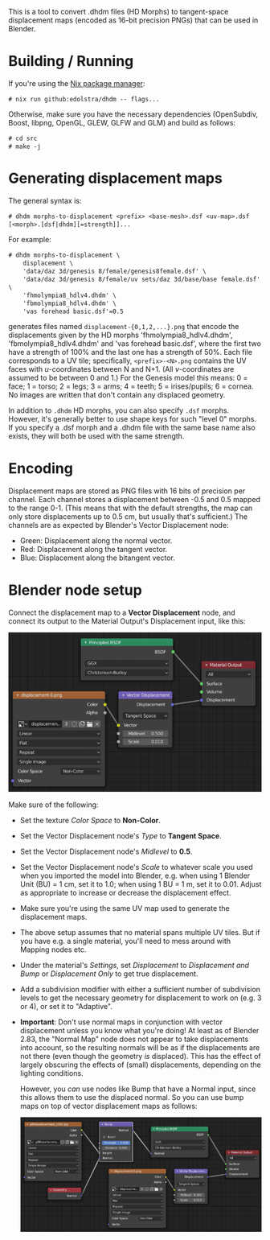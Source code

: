 This is a tool to convert .dhdm files (HD Morphs) to tangent-space
displacement maps (encoded as 16-bit precision PNGs) that can be used
in Blender.

# Building / Running

If you're using the [Nix package manager](https://nixos.org/):

```console
# nix run github:edolstra/dhdm -- flags...
```

Otherwise, make sure you have the necessary dependencies (OpenSubdiv,
Boost, libpng, OpenGL, GLEW, GLFW and GLM) and build as follows:

```console
# cd src
# make -j
```

# Generating displacement maps

The general syntax is:

```console
# dhdm morphs-to-displacement <prefix> <base-mesh>.dsf <uv-map>.dsf [<morph>.[dsf|dhdm][=strength]]...
```

For example:

```console
# dhdm morphs-to-displacement \
    displacement \
    'data/daz 3d/genesis 8/female/genesis8female.dsf' \
    'data/daz 3d/genesis 8/female/uv sets/daz 3d/base/base female.dsf' \
    'fhmolympia8_hdlv4.dhdm' \
    'fbmolympia8_hdlv4.dhdm' \
    'vas forehead basic.dsf'=0.5
```

generates files named `displacement-{0,1,2,...}.png` that encode the
displacements given by the HD morphs 'fhmolympia8_hdlv4.dhdm',
'fbmolympia8_hdlv4.dhdm' and 'vas forehead basic.dsf', where the first
two have a strength of 100% and the last one has a strength of
50%. Each file corresponds to a UV tile; specifically,
`<prefix>-<N>.png` contains the UV faces with *u*-coordinates between
N and N+1. (All *v*-coordinates are assumed to be between 0 and 1.)
For the Genesis model this means: 0 = face; 1 = torso; 2 = legs; 3 =
arms; 4 = teeth; 5 = irises/pupils; 6 = cornea. No images are written
that don't contain any displaced geometry.

In addition to `.dhdm` HD morphs, you can also specify `.dsf`
morphs. However, it's generally better to use shape keys for such
"level 0" morphs. If you specify a .dsf morph and a .dhdm file with
the same base name also exists, they will both be used with the same
strength.

# Encoding

Displacement maps are stored as PNG files with 16 bits of precision
per channel. Each channel stores a displacement between -0.5 and 0.5
mapped to the range 0-1. (This means that with the default strengths,
the map can only store displacements up to 0.5 cm, but usually that's
sufficient.) The channels are as expected by Blender's Vector
Displacement node:

* Green: Displacement along the normal vector.
* Red: Displacement along the tangent vector.
* Blue: Displacement along the bitangent vector.

# Blender node setup

Connect the displacement map to a **Vector Displacement** node, and
connect its output to the Material Output's Displacement input, like
this:

![Node setup](/doc/node-setup.png)

Make sure of the following:

* Set the texture *Color Space* to **Non-Color**.

* Set the Vector Displacement node's *Type* to **Tangent Space**.

* Set the Vector Displacement node's *Midlevel* to **0.5**.

* Set the Vector Displacement node's *Scale* to whatever scale you
  used when you imported the model into Blender, e.g. when using 1
  Blender Unit (BU) = 1 cm, set it to 1.0; when using 1 BU = 1 m, set
  it to 0.01. Adjust as appropriate to increase or decrease the
  displacement effect.

* Make sure you're using the same UV map used to generate the
  displacement maps.

* The above setup assumes that no material spans multiple UV
  tiles. But if you have e.g. a single material, you'll need to mess
  around with Mapping nodes etc.

* Under the material's *Settings*, set *Displacement* to *Displacement
  and Bump* or *Displacement Only* to get true displacement.

* Add a subdivision modifier with either a sufficient number of
  subdivision levels to get the necessary geometry for displacement to
  work on (e.g. 3 or 4), or set it to "Adaptive".

* **Important**: Don't use normal maps in conjunction with vector
  displacement unless you know what you're doing! At least as of
  Blender 2.83, the "Normal Map" node does not appear to take
  displacements into account, so the resulting normals will be as if
  the displacements are not there (even though the geometry *is*
  displaced). This has the effect of largely obscuring the effects of
  (small) displacements, depending on the lighting conditions.

  However, you *can* use nodes like Bump that have a Normal input,
  since this allows them to use the displaced normal. So you can use
  bump maps on top of vector displacement maps as follows:

  ![Bump mapping node setup](/doc/bump-setup.png)

